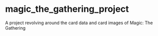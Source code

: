 # magic_the_gathering_project
A project revolving around the card data and card images of Magic: The Gathering
